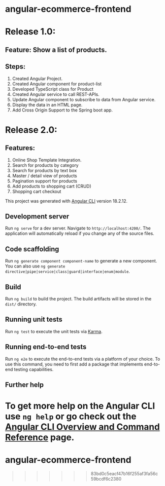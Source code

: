 # angular-ecommerce-frontend

# Release 1.0: 
## Feature: Show a list of products. 
## Steps: 
1. Created Angular Project.
2. Created Angular component for product-list
3. Developed TypeScript class for Product
4. Created Angular service to call REST-APIs.
5. Update Angular component to subscribe to data from Angular service.
6. Display the data in an HTML page.
7. Add Cross Origin Support to the Spring boot app. 

# Release 2.0: 
## Features:
1. Online Shop Template Integration.
2. Search for products by category
3. Search for products by text box
4. Master / detail view of products
5. Pagination support for products
6. Add products to shopping cart (CRUD)
7. Shopping cart checkout





This project was generated with [Angular CLI](https://github.com/angular/angular-cli) version 18.2.12.

## Development server

Run `ng serve` for a dev server. Navigate to `http://localhost:4200/`. The application will automatically reload if you change any of the source files.

## Code scaffolding

Run `ng generate component component-name` to generate a new component. You can also use `ng generate directive|pipe|service|class|guard|interface|enum|module`.

## Build

Run `ng build` to build the project. The build artifacts will be stored in the `dist/` directory.

## Running unit tests

Run `ng test` to execute the unit tests via [Karma](https://karma-runner.github.io).

## Running end-to-end tests

Run `ng e2e` to execute the end-to-end tests via a platform of your choice. To use this command, you need to first add a package that implements end-to-end testing capabilities.

## Further help

To get more help on the Angular CLI use `ng help` or go check out the [Angular CLI Overview and Command Reference](https://angular.dev/tools/cli) page.
=======
# angular-ecommerce-frontend
>>>>>>> 83bd0c5eacf47b16f255af3fa56c59bcdf6c2380
